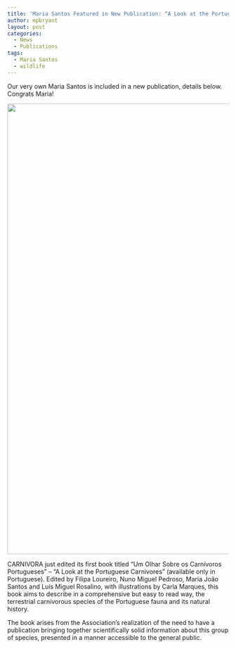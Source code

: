 ```yaml
---
title: 'Maria Santos Featured in New Publication: “A Look at the Portuguese Carnivores”'
author: mpbryant
layout: post
categories:
  - News
  - Publications
tags:
  - Maria Santos
  - wildlife
---
```

Our very own Maria Santos is included in a new publication, details below. Congrats Maria!

[<img class="aligncenter size-large wp-image-443" title="IMG_20130124_171819" src="https://cesta.stanford.edu/wp-content/uploads/2013/02/IMG_20130124_1718191-768x1024.jpg" alt="" width="768" height="1024" />][1]

CARNIVORA just edited its first book titled “Um Olhar Sobre os Carnívoros Portugueses” – “A Look at the Portuguese Carnivores” (available only in Portuguese).
Edited by Filipa Loureiro, Nuno Miguel Pedroso, Maria João Santos and Luís Miguel Rosalino, with illustrations by Carla Marques, this book aims to describe in a comprehensive but easy to read way, the terrestrial carnivorous species of the Portuguese fauna and its natural history.

The book arises from the Association’s realization of the need to have a publication bringing together scientifically solid information about this group of species, presented in a manner accessible to the general public.

 [1]: https://cesta.stanford.edu/wp-content/uploads/2013/02/IMG_20130124_1718191.jpg
